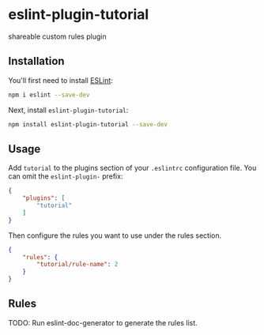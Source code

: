 # eslint-plugin-tutorial

shareable custom rules plugin

## Installation

You'll first need to install [ESLint](https://eslint.org/):

```sh
npm i eslint --save-dev
```

Next, install `eslint-plugin-tutorial`:

```sh
npm install eslint-plugin-tutorial --save-dev
```

## Usage

Add `tutorial` to the plugins section of your `.eslintrc` configuration file. You can omit the `eslint-plugin-` prefix:

```json
{
    "plugins": [
        "tutorial"
    ]
}
```


Then configure the rules you want to use under the rules section.

```json
{
    "rules": {
        "tutorial/rule-name": 2
    }
}
```

## Rules

<!-- begin auto-generated rules list -->
TODO: Run eslint-doc-generator to generate the rules list.
<!-- end auto-generated rules list -->



